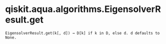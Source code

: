 # qiskit.aqua.algorithms.EigensolverResult.get

`EigensolverResult.get(k[, d]) → D[k] if k in D, else d. d defaults to None.`
